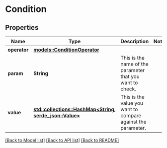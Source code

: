 # Condition

## Properties

Name | Type | Description | Notes
------------ | ------------- | ------------- | -------------
**operator** | [**models::ConditionOperator**](ConditionOperator.md) |  | 
**param** | **String** | This is the name of the parameter that you want to check. | 
**value** | [**std::collections::HashMap<String, serde_json::Value>**](serde_json::Value.md) | This is the value you want to compare against the parameter. | 

[[Back to Model list]](../README.md#documentation-for-models) [[Back to API list]](../README.md#documentation-for-api-endpoints) [[Back to README]](../README.md)


